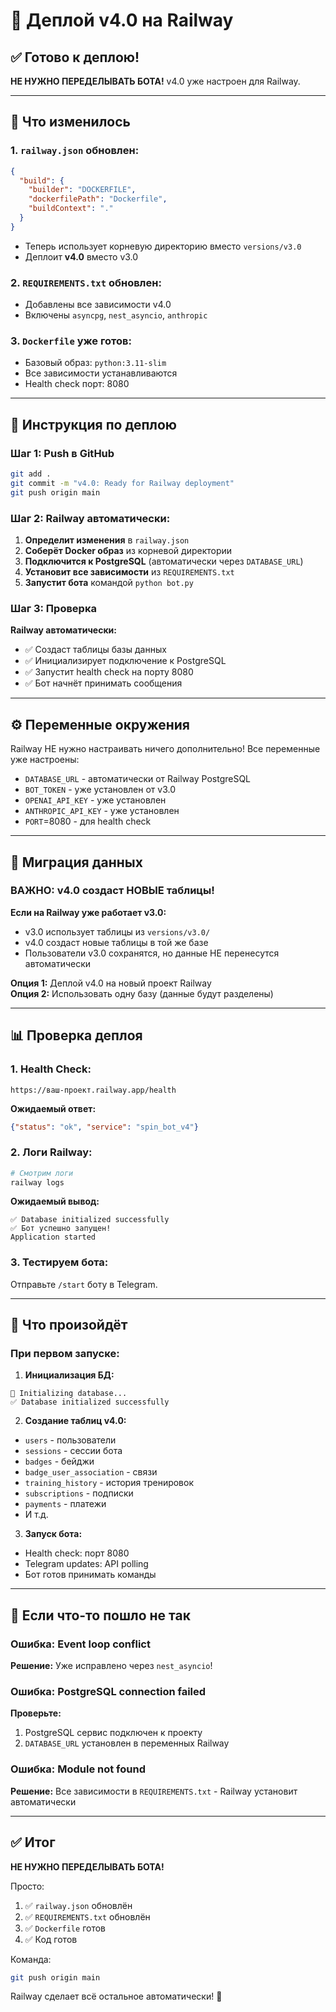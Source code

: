 # 🚀 Деплой v4.0 на Railway

## ✅ Готово к деплою!

**НЕ НУЖНО ПЕРЕДЕЛЫВАТЬ БОТА!** v4.0 уже настроен для Railway.

---

## 📝 Что изменилось

### 1. `railway.json` обновлен:
```json
{
  "build": {
    "builder": "DOCKERFILE",
    "dockerfilePath": "Dockerfile",
    "buildContext": "."
  }
}
```
- Теперь использует корневую директорию вместо `versions/v3.0`
- Деплоит **v4.0** вместо v3.0

### 2. `REQUIREMENTS.txt` обновлен:
- Добавлены все зависимости v4.0
- Включены `asyncpg`, `nest_asyncio`, `anthropic`

### 3. `Dockerfile` уже готов:
- Базовый образ: `python:3.11-slim`
- Все зависимости устанавливаются
- Health check порт: 8080

---

## 🚀 Инструкция по деплою

### Шаг 1: Push в GitHub

```bash
git add .
git commit -m "v4.0: Ready for Railway deployment"
git push origin main
```

### Шаг 2: Railway автоматически:

1. **Определит изменения** в `railway.json`
2. **Соберёт Docker образ** из корневой директории
3. **Подключится к PostgreSQL** (автоматически через `DATABASE_URL`)
4. **Установит все зависимости** из `REQUIREMENTS.txt`
5. **Запустит бота** командой `python bot.py`

### Шаг 3: Проверка

**Railway автоматически:**
- ✅ Создаст таблицы базы данных
- ✅ Инициализирует подключение к PostgreSQL
- ✅ Запустит health check на порту 8080
- ✅ Бот начнёт принимать сообщения

---

## ⚙️ Переменные окружения

Railway НЕ нужно настраивать ничего дополнительно! Все переменные уже настроены:

- `DATABASE_URL` - автоматически от Railway PostgreSQL
- `BOT_TOKEN` - уже установлен от v3.0
- `OPENAI_API_KEY` - уже установлен
- `ANTHROPIC_API_KEY` - уже установлен
- `PORT`=8080 - для health check

---

## 🔄 Миграция данных

### ВАЖНО: v4.0 создаст НОВЫЕ таблицы!

**Если на Railway уже работает v3.0:**
- v3.0 использует таблицы из `versions/v3.0/`
- v4.0 создаст новые таблицы в той же базе
- Пользователи v3.0 сохранятся, но данные НЕ перенесутся автоматически

**Опция 1:** Деплой v4.0 на новый проект Railway  
**Опция 2:** Использовать одну базу (данные будут разделены)

---

## 📊 Проверка деплоя

### 1. Health Check:
```
https://ваш-проект.railway.app/health
```

**Ожидаемый ответ:**
```json
{"status": "ok", "service": "spin_bot_v4"}
```

### 2. Логи Railway:
```bash
# Смотрим логи
railway logs
```

**Ожидаемый вывод:**
```
✅ Database initialized successfully
✅ Бот успешно запущен!
Application started
```

### 3. Тестируем бота:
Отправьте `/start` боту в Telegram.

---

## 🎯 Что произойдёт

### При первом запуске:

1. **Инициализация БД:**
```
🔄 Initializing database...
✅ Database initialized successfully
```

2. **Создание таблиц v4.0:**
- `users` - пользователи
- `sessions` - сессии бота
- `badges` - бейджи
- `badge_user_association` - связи
- `training_history` - история тренировок
- `subscriptions` - подписки
- `payments` - платежи
- И т.д.

3. **Запуск бота:**
- Health check: порт 8080
- Telegram updates: API polling
- Бот готов принимать команды

---

## 🔧 Если что-то пошло не так

### Ошибка: Event loop conflict

**Решение:** Уже исправлено через `nest_asyncio`!

### Ошибка: PostgreSQL connection failed

**Проверьте:**
1. PostgreSQL сервис подключен к проекту
2. `DATABASE_URL` установлен в переменных Railway

### Ошибка: Module not found

**Решение:** Все зависимости в `REQUIREMENTS.txt` - Railway установит автоматически

---

## ✅ Итог

**НЕ НУЖНО ПЕРЕДЕЛЫВАТЬ БОТА!**

Просто:
1. ✅ `railway.json` обновлён
2. ✅ `REQUIREMENTS.txt` обновлён
3. ✅ `Dockerfile` готов
4. ✅ Код готов

Команда:
```bash
git push origin main
```

Railway сделает всё остальное автоматически! 🚀


